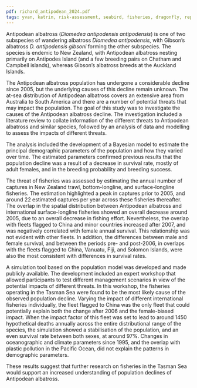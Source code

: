 ```yaml
---
pdf: richard_antipodean_2024.pdf
tags: yvan, katrin, risk-assessment, seabird, fisheries, dragonfly, report
---
```

Antipodean albatross (*Diomedea antipodensis antipodensis*) is one of two subspecies of wandering
albatross *Diomedea antipodensis*, with Gibson’s albatross *D. antipodensis gibsoni* forming the other
subspecies. The species is endemic to New Zealand, with Antipodean albatross nesting primarily on
Antipodes Island (and a few breeding pairs on Chatham and Campbell islands), whereas Gibson’s
albatross breeds at the Auckland Islands.

The Antipodean albatross population has undergone a considerable decline since 2005, but the
underlying causes of this decline remain unknown. The at-sea distribution of Antipodean albatross
covers an extensive area from Australia to South America and there are a number of potential threats
that may impact the population. The goal of this study was to investigate the causes of the Antipodean
albatross decline. The investigation included a literature review to collate information of the different
threats to Antipodean albatross and similar species, followed by an analysis of data and modelling to
assess the impacts of different threats.

The analysis included the development of a Bayesian model to estimate the principal demographic
parameters of the population and how they varied over time. The estimated parameters confirmed
previous results that the population decline was a result of a decrease in survival rate, mostly of adult
females, and in the breeding probability and breeding success.

The threat of fisheries was assessed by estimating the annual number of captures in New Zealand trawl,
bottom-longline, and surface-longline fisheries. The estimation highlighted a peak in captures prior to
2005, and around 22 estimated captures per year across these fisheries thereafter.
The overlap in the spatial distribution between Antipodean albatross and international surface-longline
fisheries showed an overall decrease around 2005, due to an overall decrease in fishing effort.
Nevertheless, the overlap with fleets flagged to China and minor countries increased after 2007, and
was negatively correlated with female annual survival. This relationship was not evident with other
fleets. In addition, the differences between male and female survival, and between the periods pre- and
post-2006, in overlaps with the fleets flagged to China, Vanuatu, Fiji, and Solomon Islands, were also
the most consistent with differences in survival rates.

A simulation tool based on the population model was developed and made publicly available. The
development included an expert workshop that allowed participants to test different management
scenarios in view of the potential impacts of different threats. In this workshop, the fisheries operating
in the Tasman Sea were found to be the most likely cause of the observed population decline. Varying
the impact of different international fisheries individually, the fleet flagged to China was the only fleet
that could potentially explain both the change after 2006 and the female-biased impact. When the
impact factor of this fleet was set to lead to around 1450 hypothetical deaths annually across the entire
distributional range of the species, the simulation showed a stabilisation of the population, and an even
survival rate between both sexes, at around 97%. Changes in oceanographic and climate parameters
since 1995, and the overlap with plastic pollution in the Pacific Ocean, did not explain the patterns in
demographic parameters.

These results suggest that further research on fisheries in the Tasman Sea would support an increased
understanding of population declines of Antipodean albatross.